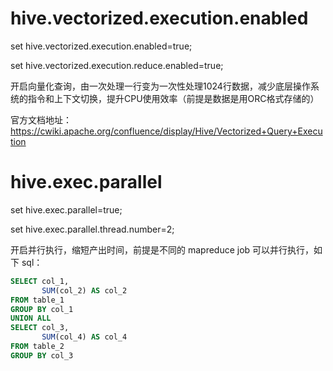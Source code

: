 <!--
 * @Author              : Uncle Bean
 * @Date                : 2020-06-01 17:28:00
 * @LastEditors         : Uncle Bean
 * @LastEditTime        : 2020-06-02 10:14:40
 * @FilePath            : \Hive\Hive SQL优化\一些参数.md
 * @Description         : 
--> 

# hive.vectorized.execution.enabled

set hive.vectorized.execution.enabled=true;

set hive.vectorized.execution.reduce.enabled=true;

开启向量化查询，由一次处理一行变为一次性处理1024行数据，减少底层操作系统的指令和上下文切换，提升CPU使用效率（前提是数据是用ORC格式存储的）

官方文档地址：https://cwiki.apache.org/confluence/display/Hive/Vectorized+Query+Execution

# hive.exec.parallel

set hive.exec.parallel=true;

set hive.exec.parallel.thread.number=2;

开启并行执行，缩短产出时间，前提是不同的 mapreduce job 可以并行执行，如下 sql：

```sql
SELECT col_1,
       SUM(col_2) AS col_2
FROM table_1
GROUP BY col_1
UNION ALL
SELECT col_3,
       SUM(col_4) AS col_4
FROM table_2
GROUP BY col_3
```